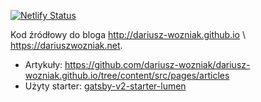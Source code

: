 [![Netlify Status](https://api.netlify.com/api/v1/badges/8c1ffaa9-2405-40ad-bc19-690c4478f90f/deploy-status)](https://app.netlify.com/sites/dariuszwozniak/deploys)

Kod źródłowy do bloga http://dariusz-wozniak.github.io \ https://dariuszwozniak.net.

- Artykuły: https://github.com/dariusz-wozniak/dariusz-wozniak.github.io/tree/content/src/pages/articles
- Użyty starter: [gatsby-v2-starter-lumen](https://github.com/GatsbyCentral/gatsby-v2-starter-lumen)
